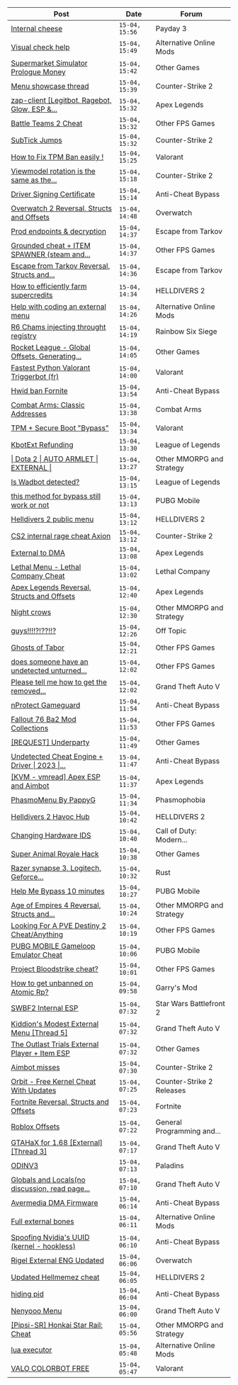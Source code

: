 |Post|Date|Forum|
|----|----|-----|
|[Internal cheese](https://www.unknowncheats.me/forum/payday-3-a/611723-internal-cheese.html)|`15-04, 15:56`|Payday 3|
|[Visual check help](https://www.unknowncheats.me/forum/alternative-online-mods/632242-visual-check-help.html)|`15-04, 15:49`|Alternative Online Mods|
|[Supermarket Simulator Prologue Money](https://www.unknowncheats.me/forum/other-games/632365-supermarket-simulator-prologue-money.html)|`15-04, 15:42`|Other Games|
|[Menu showcase thread](https://www.unknowncheats.me/forum/counter-strike-2-a/605536-menu-showcase-thread.html)|`15-04, 15:39`|Counter-Strike 2|
|[zap-client \[Legitbot, Ragebot, Glow, ESP &...](https://www.unknowncheats.me/forum/apex-legends/628823-zap-client-legitbot-ragebot-glow-esp.html)|`15-04, 15:32`|Apex Legends|
|[Battle Teams 2 Cheat](https://www.unknowncheats.me/forum/other-fps-games/622789-battle-teams-2-cheat.html)|`15-04, 15:32`|Other FPS Games|
|[SubTick Jumps](https://www.unknowncheats.me/forum/counter-strike-2-a/620166-subtick-jumps.html)|`15-04, 15:32`|Counter-Strike 2|
|[How to Fix TPM Ban easily !](https://www.unknowncheats.me/forum/valorant/626786-fix-tpm-ban-easily.html)|`15-04, 15:25`|Valorant|
|[Viewmodel rotation is the same as the...](https://www.unknowncheats.me/forum/counter-strike-2-a/632517-viewmodel-rotation-antiaims.html)|`15-04, 15:18`|Counter-Strike 2|
|[Driver Signing Certificate](https://www.unknowncheats.me/forum/anti-cheat-bypass/632448-driver-signing-certificate.html)|`15-04, 15:14`|Anti-Cheat Bypass|
|[Overwatch 2 Reversal, Structs and Offsets](https://www.unknowncheats.me/forum/overwatch/516727-overwatch-2-reversal-structs-offsets.html)|`15-04, 14:48`|Overwatch|
|[Prod endpoints & decryption](https://www.unknowncheats.me/forum/escape-from-tarkov/632498-prod-endpoints-decryption.html)|`15-04, 14:37`|Escape from Tarkov|
|[Grounded cheat + ITEM SPAWNER (steam and...](https://www.unknowncheats.me/forum/other-fps-games/632507-grounded-cheat-item-spawner-steam-gamepass.html)|`15-04, 14:37`|Other FPS Games|
|[Escape from Tarkov Reversal, Structs and...](https://www.unknowncheats.me/forum/escape-from-tarkov/226519-escape-tarkov-reversal-structs-offsets.html)|`15-04, 14:36`|Escape from Tarkov|
|[How to efficiently farm supercredits](https://www.unknowncheats.me/forum/helldivers-2-a/626974-efficiently-farm-supercredits.html)|`15-04, 14:34`|HELLDIVERS 2|
|[Help with coding an external menu](https://www.unknowncheats.me/forum/alternative-online-mods/632426-help-coding-external-menu.html)|`15-04, 14:26`|Alternative Online Mods|
|[R6 Chams injecting throught registry](https://www.unknowncheats.me/forum/rainbow-six-siege/594608-r6-chams-injecting-throught-registry.html)|`15-04, 14:19`|Rainbow Six Siege|
|[Rocket League - Global Offsets, Generating...](https://www.unknowncheats.me/forum/other-games/628566-rocket-league-global-offsets-generating-sdk-start-modding.html)|`15-04, 14:05`|Other Games|
|[Fastest Python Valorant Triggerbot (fr)](https://www.unknowncheats.me/forum/valorant/612762-fastest-python-valorant-triggerbot-fr.html)|`15-04, 14:00`|Valorant|
|[Hwid ban Fornite](https://www.unknowncheats.me/forum/anti-cheat-bypass/632449-hwid-ban-fornite.html)|`15-04, 13:54`|Anti-Cheat Bypass|
|[Combat Arms: Classic Addresses](https://www.unknowncheats.me/forum/combat-arms/481026-combat-arms-classic-addresses.html)|`15-04, 13:38`|Combat Arms|
|[TPM + Secure Boot "Bypass"](https://www.unknowncheats.me/forum/valorant/631852-tpm-secure-boot-bypass.html)|`15-04, 13:34`|Valorant|
|[KbotExt Refunding](https://www.unknowncheats.me/forum/league-of-legends/632235-kbotext-refunding.html)|`15-04, 13:30`|League of Legends|
|[\| Dota 2 \| AUTO ARMLET \| EXTERNAL \|](https://www.unknowncheats.me/forum/other-mmorpg-and-strategy/631844-dota-2-auto-armlet-external.html)|`15-04, 13:27`|Other MMORPG and Strategy|
|[Is Wadbot detected?](https://www.unknowncheats.me/forum/league-of-legends/632504-wadbot-detected.html)|`15-04, 13:15`|League of Legends|
|[this method for bypass still work or not](https://www.unknowncheats.me/forum/pubg-mobile/630889-method-bypass.html)|`15-04, 13:13`|PUBG Mobile|
|[Helldivers 2 public menu](https://www.unknowncheats.me/forum/helldivers-2-a/629110-helldivers-2-public-menu.html)|`15-04, 13:12`|HELLDIVERS 2|
|[CS2 internal rage cheat Axion](https://www.unknowncheats.me/forum/counter-strike-2-a/632156-cs2-internal-rage-cheat-axion.html)|`15-04, 13:12`|Counter-Strike 2|
|[External to DMA](https://www.unknowncheats.me/forum/apex-legends/632317-external-dma.html)|`15-04, 13:08`|Apex Legends|
|[Lethal Menu - Lethal Company Cheat](https://www.unknowncheats.me/forum/lethal-company/615575-lethal-menu-lethal-company-cheat.html)|`15-04, 13:02`|Lethal Company|
|[Apex Legends Reversal, Structs and Offsets](https://www.unknowncheats.me/forum/apex-legends/319804-apex-legends-reversal-structs-offsets.html)|`15-04, 12:40`|Apex Legends|
|[Night crows](https://www.unknowncheats.me/forum/other-mmorpg-and-strategy/627465-night-crows.html)|`15-04, 12:30`|Other MMORPG and Strategy|
|[guys!!!!?!??!!?](https://www.unknowncheats.me/forum/off-topic/632500-guys.html)|`15-04, 12:26`|Off Topic|
|[Ghosts of Tabor](https://www.unknowncheats.me/forum/other-fps-games/574607-ghosts-tabor.html)|`15-04, 12:21`|Other FPS Games|
|[does someone have an undetected unturned...](https://www.unknowncheats.me/forum/other-fps-games/632447-undetected-unturned-cheat.html)|`15-04, 12:02`|Other FPS Games|
|[Please tell me how to get the removed...](https://www.unknowncheats.me/forum/grand-theft-auto-v/590284-please-tell-removed-vehicles.html)|`15-04, 12:02`|Grand Theft Auto V|
|[nProtect Gameguard](https://www.unknowncheats.me/forum/anti-cheat-bypass/632499-nprotect-gameguard.html)|`15-04, 11:54`|Anti-Cheat Bypass|
|[Fallout 76 Ba2 Mod Collections](https://www.unknowncheats.me/forum/other-fps-games/628572-fallout-76-ba2-mod-collections.html)|`15-04, 11:53`|Other FPS Games|
|[\[REQUEST\] Underparty](https://www.unknowncheats.me/forum/other-games/619926-request-underparty.html)|`15-04, 11:49`|Other Games|
|[Undetected Cheat Engine + Driver \| 2023 \|...](https://www.unknowncheats.me/forum/anti-cheat-bypass/504191-undetected-cheat-engine-driver-2023-bypass-anticheats-eac.html)|`15-04, 11:47`|Anti-Cheat Bypass|
|[\[KVM - vmread\] Apex ESP and Aimbot](https://www.unknowncheats.me/forum/apex-legends/406426-kvm-vmread-apex-esp-aimbot.html)|`15-04, 11:37`|Apex Legends|
|[PhasmoMenu By PappyG](https://www.unknowncheats.me/forum/phasmophobia/485776-phasmomenu-pappyg.html)|`15-04, 11:34`|Phasmophobia|
|[Helldivers 2 Havoc Hub](https://www.unknowncheats.me/forum/helldivers-2-a/630894-helldivers-2-havoc-hub.html)|`15-04, 10:42`|HELLDIVERS 2|
|[Changing Hardware IDS](https://www.unknowncheats.me/forum/call-of-duty-modern-warfare-iii/632491-changing-hardware-ids.html)|`15-04, 10:40`|Call of Duty: Modern...|
|[Super Animal Royale Hack](https://www.unknowncheats.me/forum/other-games/465314-super-animal-royale-hack.html)|`15-04, 10:38`|Other Games|
|[Razer synapse 3, Logitech, Geforce...](https://www.unknowncheats.me/forum/rust/632307-razer-synapse-3-logitech-geforce-detectability.html)|`15-04, 10:32`|Rust|
|[Help Me Bypass 10 minutes](https://www.unknowncheats.me/forum/pubg-mobile/632425-help-bypass-10-minutes.html)|`15-04, 10:27`|PUBG Mobile|
|[Age of Empires 4 Reversal, Structs and...](https://www.unknowncheats.me/forum/other-mmorpg-and-strategy/589592-age-empires-4-reversal-structs-offsets.html)|`15-04, 10:24`|Other MMORPG and Strategy|
|[Looking For A PVE Destiny 2 Cheat/Anything](https://www.unknowncheats.me/forum/other-fps-games/632488-looking-pve-destiny-2-cheat.html)|`15-04, 10:19`|Other FPS Games|
|[PUBG MOBILE Gameloop Emulator Cheat](https://www.unknowncheats.me/forum/pubg-mobile/576303-pubg-mobile-gameloop-emulator-cheat.html)|`15-04, 10:06`|PUBG Mobile|
|[Project Bloodstrike cheat?](https://www.unknowncheats.me/forum/other-fps-games/588110-project-bloodstrike-cheat.html)|`15-04, 10:01`|Other FPS Games|
|[How to get unbanned on Atomic Rp?](https://www.unknowncheats.me/forum/garry-s-mod/632268-unbanned-atomic-rp.html)|`15-04, 09:58`|Garry's Mod|
|[SWBF2 Internal ESP](https://www.unknowncheats.me/forum/star-wars-battlefront-2-a/581560-swbf2-internal-esp.html)|`15-04, 07:32`|Star Wars Battlefront 2|
|[Kiddion's Modest External Menu \[Thread 5\]](https://www.unknowncheats.me/forum/grand-theft-auto-v/576854-kiddions-modest-external-menu-thread-5-a.html)|`15-04, 07:32`|Grand Theft Auto V|
|[The Outlast Trials External Player + Item ESP](https://www.unknowncheats.me/forum/other-games/588324-outlast-trials-external-player-item-esp.html)|`15-04, 07:32`|Other Games|
|[Aimbot misses](https://www.unknowncheats.me/forum/counter-strike-2-a/632113-aimbot-misses.html)|`15-04, 07:30`|Counter-Strike 2|
|[Orbit - Free Kernel Cheat With Updates](https://www.unknowncheats.me/forum/counter-strike-2-releases/629494-orbit-free-kernel-cheat-updates.html)|`15-04, 07:25`|Counter-Strike 2 Releases|
|[Fortnite Reversal, Structs and Offsets](https://www.unknowncheats.me/forum/fortnite/235061-fortnite-reversal-structs-offsets.html)|`15-04, 07:23`|Fortnite|
|[Roblox Offsets](https://www.unknowncheats.me/forum/general-programming-and-reversing/632473-roblox-offsets.html)|`15-04, 07:22`|General Programming and...|
|[GTAHaX for 1.68 \[External\] \[Thread 3\]](https://www.unknowncheats.me/forum/grand-theft-auto-v/461672-gtahax-1-68-external-thread-3-a.html)|`15-04, 07:17`|Grand Theft Auto V|
|[ODINV3](https://www.unknowncheats.me/forum/paladins/629312-odinv3.html)|`15-04, 07:13`|Paladins|
|[Globals and Locals(no discussion, read page...](https://www.unknowncheats.me/forum/grand-theft-auto-v/500059-globals-locals-discussion-read-page-1-a.html)|`15-04, 07:10`|Grand Theft Auto V|
|[Avermedia DMA Firmware](https://www.unknowncheats.me/forum/anti-cheat-bypass/632141-avermedia-dma-firmware.html)|`15-04, 06:14`|Anti-Cheat Bypass|
|[Full external bones](https://www.unknowncheats.me/forum/alternative-online-mods/631339-external-bones.html)|`15-04, 06:11`|Alternative Online Mods|
|[Spoofing Nvidia's UUID (kernel - hookless)](https://www.unknowncheats.me/forum/anti-cheat-bypass/575441-spoofing-nvidias-uuid-kernel-hookless.html)|`15-04, 06:10`|Anti-Cheat Bypass|
|[Rigel External ENG Updated](https://www.unknowncheats.me/forum/overwatch/631969-rigel-external-eng-updated.html)|`15-04, 06:06`|Overwatch|
|[Updated Hellmemez cheat](https://www.unknowncheats.me/forum/helldivers-2-a/629598-updated-hellmemez-cheat.html)|`15-04, 06:05`|HELLDIVERS 2|
|[hiding pid](https://www.unknowncheats.me/forum/anti-cheat-bypass/632467-hiding-pid.html)|`15-04, 06:04`|Anti-Cheat Bypass|
|[Nenyooo Menu](https://www.unknowncheats.me/forum/grand-theft-auto-v/488777-nenyooo-menu.html)|`15-04, 06:00`|Grand Theft Auto V|
|[\[Pipsi-SR\] Honkai Star Rail: Cheat](https://www.unknowncheats.me/forum/other-mmorpg-and-strategy/629572-pipsi-sr-honkai-star-rail-cheat.html)|`15-04, 05:56`|Other MMORPG and Strategy|
|[lua executor](https://www.unknowncheats.me/forum/alternative-online-mods/617791-lua-executor.html)|`15-04, 05:48`|Alternative Online Mods|
|[VALO COLORBOT FREE](https://www.unknowncheats.me/forum/valorant/631031-valo-colorbot-free.html)|`15-04, 05:47`|Valorant|
